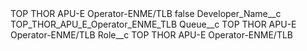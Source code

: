 <?xml version="1.0" encoding="UTF-8"?>
<CustomMetadata xmlns="http://soap.sforce.com/2006/04/metadata" xmlns:xsi="http://www.w3.org/2001/XMLSchema-instance" xmlns:xsd="http://www.w3.org/2001/XMLSchema">
    <label>TOP THOR APU-E Operator-ENME/TLB</label>
    <protected>false</protected>
    <values>
        <field>Developer_Name__c</field>
        <value xsi:type="xsd:string">TOP_THOR_APU_E_Operator_ENME_TLB</value>
    </values>
    <values>
        <field>Queue__c</field>
        <value xsi:type="xsd:string">TOP THOR APU-E Operator-ENME/TLB</value>
    </values>
    <values>
        <field>Role__c</field>
        <value xsi:type="xsd:string">TOP THOR APU-E Operator-ENME/TLB</value>
    </values>
</CustomMetadata>

